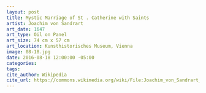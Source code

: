```yaml
---
layout: post
title: Mystic Marriage of St . Catherine with Saints
artist: Joachim von Sandrart
art_date: 1647
art_type: Oil on Panel
art_size: 74 cm x 57 cm
art_location: Kunsthistorisches Museum, Vienna
image: 08-18.jpg
date: 2016-08-18 12:00:00 -05:00
categories:
tags:
cite_author: Wikipedia
cite_url: https://commons.wikimedia.org/wiki/File:Joachim_von_Sandrart_005.jpg
---
```


